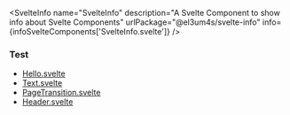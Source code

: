 <script lang="ts">
	import { SvelteInfo } from '../lib/index';
	import infoSvelteComponents from './infoSvelteComponents.json';
	import { base } from '$app/paths';
</script>

<SvelteInfo
name="SvelteInfo"
description="A Svelte Component to show info about Svelte Components"
urlPackage="@el3um4s/svelte-info"
info={infoSvelteComponents['SvelteInfo.svelte']}
/>

### Test

- [Hello.svelte]({base}/test/hello)
- [Text.svelte]({base}/test/text)
- [PageTransition.svelte]({base}/test/page-transition)
- [Header.svelte]({base}/test/header)
